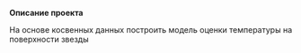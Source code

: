 **Описание проекта**


На основе косвенных данных построить модель оценки температуры на поверхности звезды
